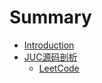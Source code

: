 # Summary

* [Introduction](README.md)
* [JUC源码剖析](chapter1.md)
  * [LeetCode](chapter1/leetcode.md)

